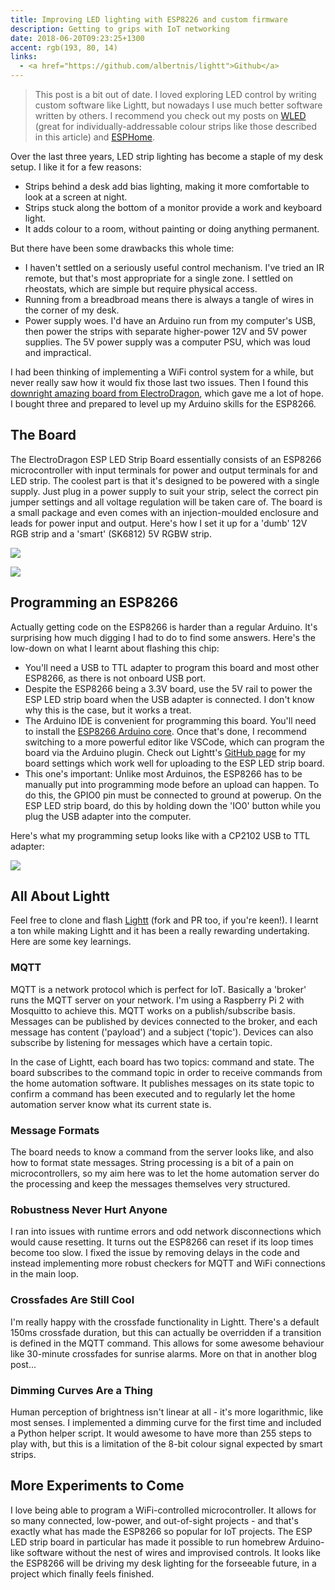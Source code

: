 ```yaml
---
title: Improving LED lighting with ESP8226 and custom firmware
description: Getting to grips with IoT networking
date: 2018-06-20T09:23:25+1300
accent: rgb(193, 80, 14)
links:
  - <a href="https://github.com/albertnis/lightt">Github</a>
---
```


> This post is a bit out of date. I loved exploring LED control by writing custom software like Lightt, but nowadays I use much better software written by others. I recommend you check out my posts on [WLED](/esphome-wled-migration) (great for individually-addressable colour strips like those described in this article) and [ESPHome](/esp32-led-strip).

Over the last three years, LED strip lighting has become a staple of my desk setup. I like it for a few reasons:

- Strips behind a desk add bias lighting, making it more comfortable to look at a screen at night.
- Strips stuck along the bottom of a monitor provide a work and keyboard light.
- It adds colour to a room, without painting or doing anything permanent.

But there have been some drawbacks this whole time:

- I haven't settled on a seriously useful control mechanism. I've tried an IR remote, but that's most appropriate for a single zone. I settled on rheostats, which are simple but require physical access.
- Running from a breadbroad means there is always a tangle of wires in the corner of my desk.
- Power supply woes. I'd have an Arduino run from my computer's USB, then power the strips with separate higher-power 12V and 5V power supplies. The 5V power supply was a computer PSU, which was loud and impractical.

I had been thinking of implementing a WiFi control system for a while, but never really saw how it would fix those last two issues. Then I found this [downright amazing board from ElectroDragon][esp led strip board], which gave me a lot of hope. I bought three and prepared to level up my Arduino skills for the ESP8266.

## The Board

The ElectroDragon ESP LED Strip Board essentially consists of an ESP8266 microcontroller with input terminals for power and output terminals for and LED strip. The coolest part is that it's designed to be powered with a single supply. Just plug in a power supply to suit your strip, select the correct pin jumper settings and all voltage regulation will be taken care of. The board is a small package and even comes with an injection-moulded enclosure and leads for power input and output. Here's how I set it up for a 'dumb' 12V RGB strip and a 'smart' (SK6812) 5V RGBW strip.

![][12v]

![][5v]

## Programming an ESP8266

Actually getting code on the ESP8266 is harder than a regular Arduino. It's surprising how much digging I had to do to find some answers. Here's the low-down on what I learnt about flashing this chip:

- You'll need a USB to TTL adapter to program this board and most other ESP8266, as there is not onboard USB port.
- Despite the ESP8266 being a 3.3V board, use the 5V rail to power the ESP LED strip board when the USB adapter is connected. I don't know why this is the case, but it works a treat.
- The Arduino IDE is convenient for programming this board. You'll need to install the [ESP8266 Arduino core][]. Once that's done, I recommend switching to a more powerful editor like VSCode, which can program the board via the Arduino plugin. Check out Lightt's [GitHub page][lightt] for my board settings which work well for uploading to the ESP LED strip board.
- This one's important: Unlike most Arduinos, the ESP8266 has to be manually put into programming mode before an upload can happen. To do this, the GPIO0 pin must be connected to ground at powerup. On the ESP LED strip board, do this by holding down the 'IO0' button while you plug the USB adapter into the computer.

Here's what my programming setup looks like with a CP2102 USB to TTL adapter:

![][cp2102]

## All About Lightt

Feel free to clone and flash [Lightt][lightt] (fork and PR too, if you're keen!). I learnt a ton while making Lightt and it has been a really rewarding undertaking. Here are some key learnings.

### MQTT

MQTT is a network protocol which is perfect for IoT. Basically a 'broker' runs the MQTT server on your network. I'm using a Raspberry Pi 2 with Mosquitto to achieve this. MQTT works on a publish/subscribe basis. Messages can be published by devices connected to the broker, and each message has content ('payload') and a subject ('topic'). Devices can also subscribe by listening for messages which have a certain topic.

In the case of Lightt, each board has two topics: command and state. The board subscribes to the command topic in order to receive commands from the home automation software. It publishes messages on its state topic to confirm a command has been executed and to regularly let the home automation server know what its current state is.

### Message Formats

The board needs to know a command from the server looks like, and also how to format state messages. String processing is a bit of a pain on microcontrollers, so my aim here was to let the home automation server do the processing and keep the messages themselves very structured.

### Robustness Never Hurt Anyone

I ran into issues with runtime errors and odd network disconnections which would cause resetting. It turns out the ESP8266 can reset if its loop times become too slow. I fixed the issue by removing delays in the code and instead implementing more robust checkers for MQTT and WiFi connections in the main loop.

### Crossfades Are Still Cool

I'm really happy with the crossfade functionality in Lightt. There's a default 150ms crossfade duration, but this can actually be overridden if a transition is defined in the MQTT command. This allows for some awesome behaviour like 30-minute crossfades for sunrise alarms. More on that in another blog post...

### Dimming Curves Are a Thing

Human perception of brightness isn't linear at all - it's more logarithmic, like most senses. I implemented a dimming curve for the first time and included a Python helper script. It would awesome to have more than 255 steps to play with, but this is a limitation of the 8-bit colour signal expected by smart strips.

## More Experiments to Come

I love being able to program a WiFi-controlled microcontroller. It allows for so many connected, low-power, and out-of-sight projects - and that's exactly what has made the ESP8266 so popular for IoT projects. The ESP LED strip board in particular has made it possible to run homebrew Arduino-like software without the nest of wires and improvised controls. It looks like the ESP8266 will be driving my desk lighting for the forseeable future, in a project which finally feels finished.

[esp led strip board]: http://www.electrodragon.com/product/esp-led-strip-board/
[esp8266 arduino core]: https://github.com/esp8266/Arduino
[12v]: ./12V-annotated.jpg
[5v]: ./5V-annotated.jpg
[cp2102]: ./CP2102-annotated.jpg
[lightt]: https://github.com/albertnis/lightt
